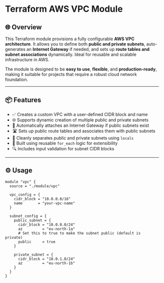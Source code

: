 # Terraform AWS VPC Module

## 🌐 Overview
This Terraform module provisions a fully configurable **AWS VPC architecture**. It allows you to define both **public and private subnets**, auto-generates an **Internet Gateway** if needed, and sets up **route tables and subnet associations** dynamically. Ideal for reusable and scalable infrastructure in AWS.

The module is designed to be **easy to use**, **flexible**, and **production-ready**, making it suitable for projects that require a robust cloud network foundation.

---

## 📦 Features

- ✅ Creates a custom VPC with a user-defined CIDR block and name  
- 🌐 Supports dynamic creation of multiple public and private subnets  
- 🔌 Automatically attaches an Internet Gateway if public subnets exist  
- 🛣 Sets up public route tables and associates them with public subnets  
- 🧠 Cleanly separates public and private subnets using `locals`  
- 🔁 Built using reusable `for_each` logic for extensibility  
- 🔍 Includes input validation for subnet CIDR blocks  

---

## ⚙️ Usage

```hcl
module "vpc" {
  source = "./module/vpc"

  vpc_config = {
    cidr_block = "10.0.0.0/16"
    name       = "your-vpc-name"
  }

  subnet_config = {
    public_subnet = {
      cidr_block = "10.0.0.0/24"
      az         = "eu-north-1a"
      # Set this to true to make the subnet public (default is private)
      public     = true
    }

    private_subnet = {
      cidr_block = "10.0.1.0/24"
      az         = "eu-north-1b"
    }
  }
}
```